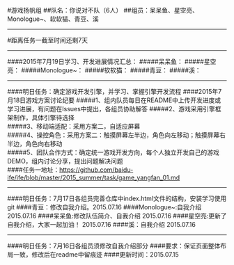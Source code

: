 #游戏扬帆组
##队名：你说对不队（6人）
##组员：呆呆鱼、星空亮、Monologue~、软软猫、青豆、溪            
***           
#距离任务一截至时间还剩7天
***
####2015年7月19日学习、开发进展情况汇总：
#####呆呆鱼：
#####星空亮：
#####Monologue~：
#####软软猫：
#####青豆：
#####溪：
***
####明日任务：确定游戏开发引擎，并学习、掌握引擎开发流程
####2015年7月18日游戏方案讨论纪要
#####1、组内队员每日在README中上传开发进度或学习进展，有问题在Issues中提出，各组员协助解答
#####2、游戏采用引擎框架制作，具体引擎待选择       
#####3、移动端适配：采用方案二，自适应屏幕                       
#####4、操控角色：采用方案二：触摸屏幕左半边，角色向左移动；触摸屏幕右半边，角色向右移动      
#####5、团队合作方式：确定统一游戏开发方向，每个人独立开发自己的游戏DEMO，组内讨论分享，提出问题解决问题      
####任务一地址：https://github.com/baidu-ife/ife/blob/master/2015_summer/task/game_yangfan_01.md
***
####明日任务：7月17日各组员完善仓库中index.html文件的结构，安装学习使用git
####青豆：修改自我介绍。2015.07.16
####Monologue~:自我介绍 2015.07.16
####呆呆鱼:修改队伍简介、自我介绍 2015.07.16
####星空亮:更新了自我介绍，大家一起加油！ 2015.07.16
####溪：自我介绍 2015.07.16
***
####明日任务：7月16日各组员须修改自我介绍部分
####要求：保证页面整体布局一致，修改后在readme中留痕迹
####更新时间：2015.07.15
